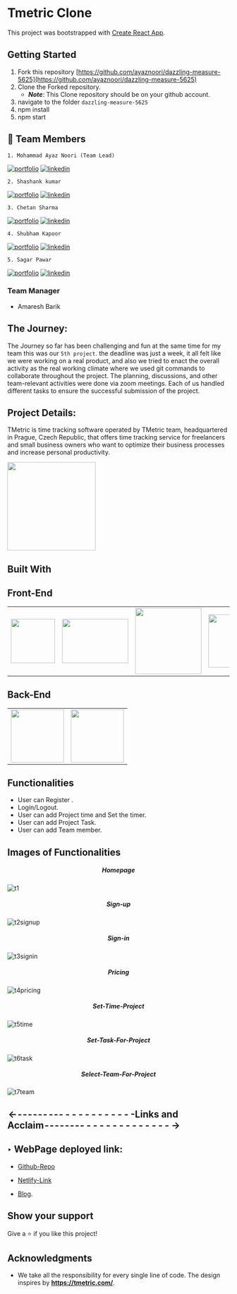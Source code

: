 # Tmetric Clone

This project was bootstrapped with [Create React App](https://github.com/facebook/create-react-app).

## Getting Started

1. Fork this repository [https://github.com/ayaznoori/dazzling-measure-5625](https://github.com/ayaznoori/dazzling-measure-5625)
2. Clone the Forked repository.
   - **_Note_**: This Clone repository should be on your github account.
3. navigate to the folder `dazzling-measure-5625`
4. npm install
5. npm start

## 🔗 Team Members
    1. Mohammad Ayaz Noori (Team Lead)
[![portfolio](https://img.shields.io/badge/my_portfolio-000?style=for-the-badge&logo=ko-fi&logoColor=white)](https://github.com/ayaznoori)
[![linkedin](https://img.shields.io/badge/linkedin-0A66C2?style=for-the-badge&logo=linkedin&logoColor=white)](https://www.linkedin.com/in/mohammad-ayaz-noori-860321230/)
    
    2. Shashank kumar
[![portfolio](https://img.shields.io/badge/my_portfolio-000?style=for-the-badge&logo=ko-fi&logoColor=white)](https://shashankkumarportfolio.netlify.app/)
[![linkedin](https://img.shields.io/badge/linkedin-0A66C2?style=for-the-badge&logo=linkedin&logoColor=white)](https://www.linkedin.com/in/shashank-kumar-83008122b/)
    
    3. Chetan Sharma
[![portfolio](https://img.shields.io/badge/my_portfolio-000?style=for-the-badge&logo=ko-fi&logoColor=white)](https://chetan-portfolio-1.netlify.app/)
[![linkedin](https://img.shields.io/badge/linkedin-0A66C2?style=for-the-badge&logo=linkedin&logoColor=white)](https://www.linkedin.com/feed/)

    4. Shubham Kapoor

[![portfolio](https://img.shields.io/badge/my_portfolio-000?style=for-the-badge&logo=ko-fi&logoColor=white)](https://portfolio-shubham-kapoor.netlify.app/)
[![linkedin](https://img.shields.io/badge/linkedin-0A66C2?style=for-the-badge&logo=linkedin&logoColor=white)](https://www.linkedin.com/in/devshubhamkapoor/)

    5. Sagar Pawar

[![portfolio](https://img.shields.io/badge/my_portfolio-000?style=for-the-badge&logo=ko-fi&logoColor=white)](portfolio-link)
[![linkedin](https://img.shields.io/badge/linkedin-0A66C2?style=for-the-badge&logo=linkedin&logoColor=white)](linkedin-link)

### Team Manager

* Amaresh Barik

## The Journey:

The Journey so far has been challenging and fun at the same time for my team this was our `5th project`. the deadline was just a week, it all felt like we were working on a real product, and also we tried to enact the overall activity as the real working climate where we used git commands to collaborate throughout the project. The planning, discussions, and other team-relevant activities were done via zoom meetings. Each of us handled different tasks to ensure the successful submission of the project.

## Project Details:

TMetric is time tracking software operated by TMetric team, headquartered in Prague, Czech Republic, that offers time tracking service for freelancers and small business owners who want to optimize their business processes and increase personal productivity.
<p float="left">
<img width="200px" src="https://tmetric.com/images/v3/tmetric_logo_with_text.svg">
</p>

## Built With
 ## Front-End  
<table  align=center>
  <tr>
    <td align=center> <img src="https://upload.wikimedia.org/wikipedia/commons/thumb/a/a7/React-icon.svg/1280px-React-icon.svg.png" height=100></td>
    <td align=center> <img src="https://upload.wikimedia.org/wikipedia/commons/4/49/Redux.png"  height=100   width=150 ></td>
    <td align=center>  <img src="https://cdn-icons-png.flaticon.com/512/174/174854.png"  width=150 ></td>
    <td align=center> <img src="https://cdn.iconscout.com/icon/free/png-256/javascript-2038874-1720087.png"  width=120  ></td>

  </tr>
</table>

 ## Back-End
 
<table  align=center>
  <tr>
    <td align=center> <img src="https://www.pngitem.com/pimgs/m/385-3850320_png-transparent-mongodb-icon-mongodb-logo-png-download.png"  width=120  ></td>
    <td align=center> <img src="https://upload.wikimedia.org/wikipedia/commons/thumb/d/d9/Node.js_logo.svg/1280px-Node.js_logo.svg.png"  width=120  ></td> 
  </tr>
  </table>








## Functionalities

- User can Register .
- Login/Logout.
- User can add Project time and Set the timer.
- User can add Project Task.
- User can add Team member.

## Images of Functionalities
<h5 align='center' >Homepage</h5>


![t1](https://user-images.githubusercontent.com/67480861/187068312-6ddad485-b293-4914-98c8-f0b48a26157a.PNG?width='150px'&_height='50px')

<h5 align='center' >Sign-up</h5>


 ![t2signup](https://user-images.githubusercontent.com/67480861/187068694-e53d973f-b637-4e2b-b1ca-5b2abb002677.PNG)
 
 <h5 align='center' >Sign-in</h5>
 
 ![t3signin](https://user-images.githubusercontent.com/67480861/187068700-657427e4-f3c9-4ba1-a00b-f03931dd640c.PNG)
 
 <h5 align='center' >Pricing</h5>

 
 ![t4pricing](https://user-images.githubusercontent.com/67480861/187068705-912c7033-8c16-48dd-b57b-847b2e76c760.PNG)
 
 <h5 align='center' >Set-Time-Project</h5>

 
 ![t5time](https://user-images.githubusercontent.com/67480861/187068951-28357964-d00d-4ed7-abfd-710439491f20.PNG)
 
 <h5 align='center' >Set-Task-For-Project</h5>

 ![t6task](https://user-images.githubusercontent.com/67480861/187068956-fba51272-3c81-4e62-8842-87e3b4a8ab6b.PNG)
 
 <h5 align='center' >Select-Team-For-Project</h5>

 ![t7team](https://user-images.githubusercontent.com/67480861/187068961-28c6e730-7815-4d71-a5a1-106db9113745.PNG)



 
##  <- - - - - - -  - - - - - - - - - - - - - -Links and Acclaim - - - - - - - - - - - - - - - - - - - - - ->

## ‣ WebPage deployed link:

- [Github-Repo](https://github.com/ayaznoori/dazzling-measure-5625)

- [Netlify-Link](https://tmetric.netlify.app/) 

- [Blog](give-link-here). 

 
 ## Show your support

Give a ⭐️ if you like this project!

## Acknowledgments

- We take all the responsibility for every single line of code. The design inspires by **https://tmetric.com/**.


